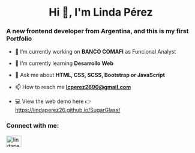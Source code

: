 <h1 align="center">Hi 👋, I'm Linda Pérez</h1>
<h3 align="left">A new frontend developer from Argentina, and this is my first Portfolio</h3>

- 🔭 I’m currently working on **BANCO COMAFI** as Funcional Analyst

- 🌱 I’m currently learning **Desarrollo Web**

- 💬 Ask me about **HTML, CSS, SCSS, Bootstrap or JavaScript**

- 📫 How to reach me **lcperez2690@gmail.com**

- 💻 View the web demo here 👉 https://lindaperez26.github.io/SugarGlass/

<h3 align="left">Connect with me:</h3>
<p align="left">
<a href="https://linkedin.com/in/lindaperezr" target="_blank"><img align="center" src="https://raw.githubusercontent.com/rahuldkjain/github-profile-readme-generator/master/src/images/icons/Social/linked-in-alt.svg" alt="lindaperezr" height="30" width="40" /></a>
</p>
